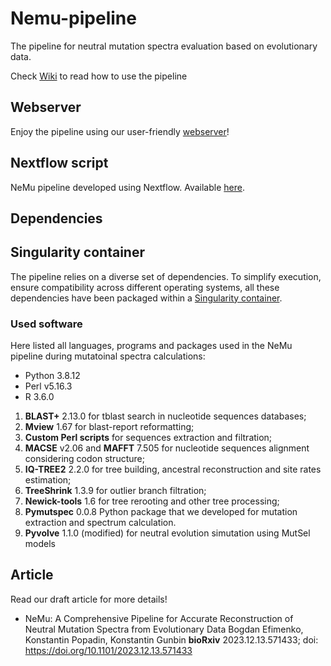 # Nemu-pipeline

The pipeline for neutral mutation spectra evaluation based on evolutionary data.

Check [Wiki](https://github.com/mitoclub/nemu-pipeline/wiki) to read how to use the pipeline

## Webserver

Enjoy the pipeline using our user-friendly [webserver](https://nemu-pipeline.streamlit.app/)!

## Nextflow script

NeMu pipeline developed using Nextflow. Available [here](./pipeline/).

## Dependencies

## Singularity container

The pipeline relies on a diverse set of dependencies. To simplify execution, ensure compatibility across different operating systems, all these dependencies have been packaged within a [Singularity container](./singularity/).

### Used software

Here listed all languages, programs and packages used in the NeMu pipeline during mutatoinal spectra calculations:

- Python 3.8.12
- Perl v5.16.3
- R 3.6.0

1. **BLAST+** 2.13.0 for tblast search in nucleotide sequences databases;
2. **Mview** 1.67 for blast-report reformatting;
3. **Custom Perl scripts** for sequences extraction and filtration;
4. **MACSE** v2.06 and **MAFFT** 7.505 for nucleotide sequences alignment considering codon structure;
5. **IQ-TREE2** 2.2.0 for tree building, ancestral reconstruction and site rates estimation;
6. **TreeShrink** 1.3.9 for outlier branch filtration;
7. **Newick-tools** 1.6 for tree rerooting and other tree processing;
8. **Pymutspec** 0.0.8 Python package that we developed for mutation extraction and spectrum calculation.
9. **Pyvolve** 1.1.0 (modified) for neutral evolution simutation using MutSel models

## Article

Read our draft article for more details!

- NeMu: A Comprehensive Pipeline for Accurate Reconstruction of Neutral Mutation Spectra 
from Evolutionary Data Bogdan Efimenko, Konstantin Popadin, Konstantin Gunbin 
**bioRxiv** 2023.12.13.571433; doi: https://doi.org/10.1101/2023.12.13.571433
